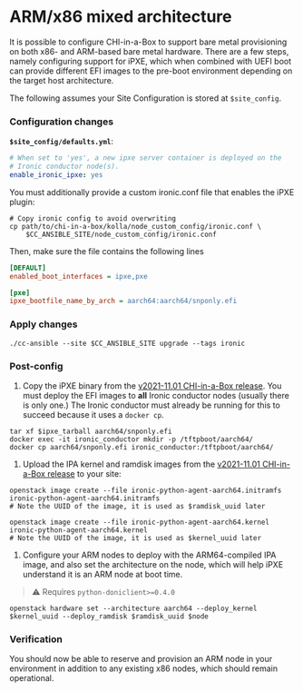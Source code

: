 # ARM/x86 mixed architecture

It is possible to configure CHI-in-a-Box to support bare metal provisioning on both x86- and ARM-based bare metal hardware. There are a few steps, namely configuring support for iPXE, which when combined with UEFI boot can provide different EFI images to the pre-boot environment depending on the target host architecture.

The following assumes your Site Configuration is stored at `$site_config`.

### Configuration changes

**`$site_config/defaults.yml`**:

```yaml
# When set to 'yes', a new ipxe server container is deployed on the 
# Ironic conductor node(s).
enable_ironic_ipxe: yes
```

You must additionally provide a custom ironic.conf file that enables the iPXE plugin:

```
# Copy ironic config to avoid overwriting
cp path/to/chi-in-a-box/kolla/node_custom_config/ironic.conf \
    $CC_ANSIBLE_SITE/node_custom_config/ironic.conf
```

Then, make sure the file contains the following lines

```ini
[DEFAULT]
enabled_boot_interfaces = ipxe,pxe

[pxe]
ipxe_bootfile_name_by_arch = aarch64:aarch64/snponly.efi
```

### Apply changes

```shell
./cc-ansible --site $CC_ANSIBLE_SITE upgrade --tags ironic
```

### Post-config

1. Copy the iPXE binary from the [v2021-11.01 CHI-in-a-Box release](https://github.com/ChameleonCloud/chi-in-a-box/releases/tag/v2021-11.01). You must deploy the EFI images to **all** Ironic conductor nodes (usually there is only one.) The Ironic conductor must already be running for this to succeed because it uses a `docker cp`.

```shell
tar xf $ipxe_tarball aarch64/snponly.efi
docker exec -it ironic_conductor mkdir -p /tftpboot/aarch64/
docker cp aarch64/snponly.efi ironic_conductor:/tftpboot/aarch64/
```

1. Upload the IPA kernel and ramdisk images from the [v2021-11.01 CHI-in-a-Box release](https://github.com/ChameleonCloud/chi-in-a-box/releases/tag/v2021-11.01) to your site:

```shell
openstack image create --file ironic-python-agent-aarch64.initramfs ironic-python-agent-aarch64.initramfs
# Note the UUID of the image, it is used as $ramdisk_uuid later

openstack image create --file ironic-python-agent-aarch64.kernel ironic-python-agent-aarch64.kernel
# Note the UUID of the image, it is used as $kernel_uuid later
```

1. Configure your ARM nodes to deploy with the ARM64-compiled IPA image, and also set the architecture on the node, which will help iPXE understand it is an ARM node at boot time.

> ⚠️ Requires `python-doniclient>=0.4.0`

```shell
openstack hardware set --architecture aarch64 --deploy_kernel $kernel_uuid --deploy_ramdisk $ramdisk_uuid $node
```

### Verification

You should now be able to reserve and provision an ARM node in your environment in addition to any existing x86 nodes, which should remain operational.
